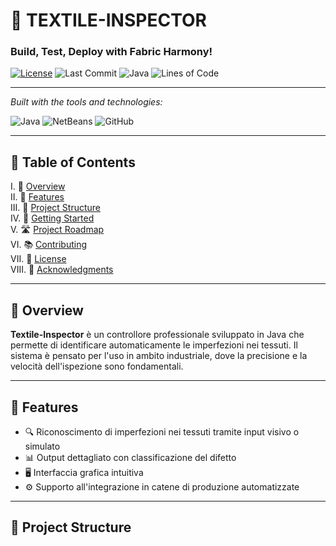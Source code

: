 # 👕 TEXTILE-INSPECTOR

### Build, Test, Deploy with Fabric Harmony!

[![License](https://img.shields.io/badge/license-Apache--2.0-blue)](LICENSE)
![Last Commit](https://img.shields.io/badge/last%20commit-JUNE-blue)
![Java](https://img.shields.io/badge/language-Java-orange)
![Lines of Code](https://img.shields.io/badge/loc-1000%2B-green)

---

_Built with the tools and technologies:_

![Java](https://img.shields.io/badge/-Java-blue?logo=java)
![NetBeans](https://img.shields.io/badge/-NetBeans-blueviolet?logo=apache-netbeans)
![GitHub](https://img.shields.io/badge/-GitHub-181717?logo=github)

---

## 🔗 Table of Contents

I. 📌 [Overview](#overview)  
II. 🧠 [Features](#features)  
III. 🧵 [Project Structure](#project-structure)  
IV. 🚀 [Getting Started](#getting-started)  
V. 🛣️ [Project Roadmap](#project-roadmap)  
VI. 📚 [Contributing](#contributing)  
VII. 🪪 [License](#license)  
VIII. 🙌 [Acknowledgments](#acknowledgments)

---

## 📌 Overview

**Textile-Inspector** è un controllore professionale sviluppato in Java che permette di identificare automaticamente le imperfezioni nei tessuti. Il sistema è pensato per l'uso in ambito industriale, dove la precisione e la velocità dell'ispezione sono fondamentali.

---

## 🧠 Features

- 🔍 Riconoscimento di imperfezioni nei tessuti tramite input visivo o simulato
- 📊 Output dettagliato con classificazione del difetto
- 🖥️ Interfaccia grafica intuitiva
- ⚙️ Supporto all'integrazione in catene di produzione automatizzate

---

## 🧵 Project Structure

